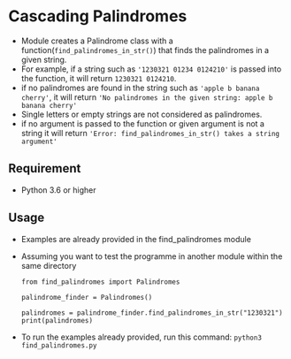 # Cascading Palindromes

- Module creates a Palindrome class with a function(`find_palindromes_in_str()`) that finds the palindromes in a given string. 
- For example, if a string such as `'1230321 01234 0124210'` is passed into the function, it will return `1230321 0124210`.
- if no palindromes are found in the string such as `'apple b banana cherry'`, it will return `'No palindromes in the given string: apple b banana cherry'`
- Single letters or empty strings are not considered as palindromes.
- if no argument is passed to the function or given argument is not a string it will return `'Error: find_palindromes_in_str() takes a string argument'`

## Requirement
- Python 3.6 or higher

## Usage
- Examples are already provided in the find_palindromes module
- Assuming you want to test the programme in another module within the same directory 
    
	```
	from find_palindromes import Palindromes

    palindrome_finder = Palindromes()

    palindromes = palindrome_finder.find_palindromes_in_str("1230321")
    print(palindromes)
	```
- To run the examples already provided, run this command: `python3 find_palindromes.py`
